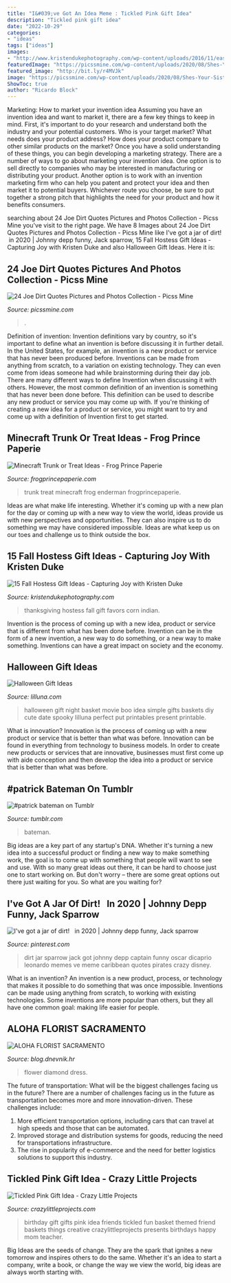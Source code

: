 ```yaml
---
title: "I&#039;ve Got An Idea Meme : Tickled Pink Gift Idea"
description: "Tickled pink gift idea"
date: "2022-10-29"
categories:
- "ideas"
tags: ["ideas"]
images:
- "http://www.kristendukephotography.com/wp-content/uploads/2016/11/easy-Indian-corn-Thanksgiving-favors.png"
featuredImage: "https://picssmine.com/wp-content/uploads/2020/08/Shes-Your-Sister-Dude-Joe-Dirt-Quotes.jpg"
featured_image: "http://bit.ly/r4MVJk"
image: "https://picssmine.com/wp-content/uploads/2020/08/Shes-Your-Sister-Dude-Joe-Dirt-Quotes.jpg"
ShowToc: true
author: "Ricardo Block"
---
```



Marketing: How to market your invention idea
Assuming you have an invention idea and want to market it, there are a few key things to keep in mind. First, it's important to do your research and understand both the industry and your potential customers. Who is your target market? What needs does your product address? How does your product compare to other similar products on the market? Once you have a solid understanding of these things, you can begin developing a marketing strategy.
There are a number of ways to go about marketing your invention idea. One option is to sell directly to companies who may be interested in manufacturing or distributing your product. Another option is to work with an invention marketing firm who can help you patent and protect your idea and then market it to potential buyers. Whichever route you choose, be sure to put together a strong pitch that highlights the need for your product and how it benefits consumers.

	

		
searching about 24 Joe Dirt Quotes Pictures and Photos Collection - Picss Mine you've visit to the right page. We have 8 Images about 24 Joe Dirt Quotes Pictures and Photos Collection - Picss Mine like I&#039;ve got a jar of dirt! ️ ️ in 2020 | Johnny depp funny, Jack sparrow, 15 Fall Hostess Gift Ideas - Capturing Joy with Kristen Duke and also Halloween Gift Ideas. Here it is:
		
    
## 24 Joe Dirt Quotes Pictures And Photos Collection - Picss Mine

<img loading=lazy src="https://picssmine.com/wp-content/uploads/2020/08/Shes-Your-Sister-Dude-Joe-Dirt-Quotes.jpg" onerror="this.onerror=null;this.src='https://tse1.mm.bing.net/th?id=OIP.3Kab69URPrB8HI54inOHigHaNL&amp;pid=15.1';" alt="24 Joe Dirt Quotes Pictures and Photos Collection - Picss Mine">

_Source: picssmine.com_

>. 

	

Definition of invention:
Invention definitions vary by country, so it's important to define what an invention is before discussing it in further detail. In the United States, for example, an invention is a new product or service that has never been produced before. Inventions can be made from anything from scratch, to a variation on existing technology. They can even come from ideas someone had while brainstorming during their day job.
There are many different ways to define Invention when discussing it with others. However, the most common definition of an invention is something that has never been done before. This definition can be used to describe any new product or service you may come up with. If you're thinking of creating a new idea for a product or service, you might want to try and come up with a definition of Invention first to get started.

    
## Minecraft Trunk Or Treat Ideas - Frog Prince Paperie

<img loading=lazy src="http://frogprincepaperie.com/wp-content/uploads/Minecraft-Trunk-or-Treat-Enderman.jpg" onerror="this.onerror=null;this.src='https://tse3.mm.bing.net/th?id=OIP.Qz_nzA78dMktAQoZKq5eiwHaLH&amp;pid=15.1';" alt="Minecraft Trunk or Treat Ideas - Frog Prince Paperie">

_Source: frogprincepaperie.com_

>trunk treat minecraft frog enderman frogprincepaperie. 

	

Ideas are what make life interesting. Whether it's coming up with a new plan for the day or coming up with a new way to view the world, ideas provide us with new perspectives and opportunities. They can also inspire us to do something we may have considered impossible. Ideas are what keep us on our toes and challenge us to think outside the box.

    
## 15 Fall Hostess Gift Ideas - Capturing Joy With Kristen Duke

<img loading=lazy src="http://www.kristendukephotography.com/wp-content/uploads/2016/11/easy-Indian-corn-Thanksgiving-favors.png" onerror="this.onerror=null;this.src='https://tse3.mm.bing.net/th?id=OIP.ARXTQwVxvvjCj-A71vxXQAHaLD&amp;pid=15.1';" alt="15 Fall Hostess Gift Ideas - Capturing Joy with Kristen Duke">

_Source: kristendukephotography.com_

>thanksgiving hostess fall gift favors corn indian. 

	

Invention is the process of coming up with a new idea, product or service that is different from what has been done before. Invention can be in the form of a new invention, a new way to do something, or a new way to make something. Inventions can have a great impact on society and the economy.

    
## Halloween Gift Ideas

<img loading=lazy src="https://lilluna.com/wp-content/uploads/2013/10/Adorable-Halloween-Movie-Night-Gift-perfect-for-date-night-lilluna.com-1.jpg" onerror="this.onerror=null;this.src='https://tse1.mm.bing.net/th?id=OIP.9ZKMclWCfvaVUSuY4QUsGgHaLH&amp;pid=15.1';" alt="Halloween Gift Ideas">

_Source: lilluna.com_

>halloween gift night basket movie boo idea simple gifts baskets diy cute date spooky lilluna perfect put printables present printable. 

	

What is innovation?
Innovation is the process of coming up with a new product or service that is better than what was before. Innovation can be found in everything from technology to business models. In order to create new products or services that are innovative, businesses must first come up with aide conception and then develop the idea into a product or service that is better than what was before.

    
## #patrick Bateman On Tumblr

<img loading=lazy src="https://64.media.tumblr.com/4f3016fb7e72d300adba1ef930079ca7/a3165606556a32a2-f0/s1280x1920/eb0cf92b7a43bd8840c403261ebf179a160d2526.jpg" onerror="this.onerror=null;this.src='https://tse1.mm.bing.net/th?id=OIP.vQWARY1-InLR1jjjXvnCvgHaHd&amp;pid=15.1';" alt="#patrick bateman on Tumblr">

_Source: tumblr.com_

>bateman. 

	

Big ideas are a key part of any startup's DNA. Whether it's turning a new idea into a successful product or finding a new way to make something work, the goal is to come up with something that people will want to see and use. With so many great ideas out there, it can be hard to choose just one to start working on. But don't worry – there are some great options out there just waiting for you. So what are you waiting for?

    
## I&#039;ve Got A Jar Of Dirt! ️ ️ In 2020 | Johnny Depp Funny, Jack Sparrow

<img loading=lazy src="https://i.pinimg.com/736x/1c/94/b3/1c94b38cb5191131fae9bc5cdb8981a0.jpg" onerror="this.onerror=null;this.src='https://tse2.mm.bing.net/th?id=OIP.h2lZQUjjL_ggfMC-CbpHxAHaJ7&amp;pid=15.1';" alt="I&#039;ve got a jar of dirt! ️ ️ in 2020 | Johnny depp funny, Jack sparrow">

_Source: pinterest.com_

>dirt jar sparrow jack got johnny depp captain funny oscar dicaprio leonardo memes ve meme caribbean quotes pirates crazy disney. 

	

What is an invention?
An invention is a new product, process, or technology that makes it possible to do something that was once impossible. Inventions can be made using anything from scratch, to working with existing technologies. Some inventions are more popular than others, but they all have one common goal: making life easier for people.

    
## ALOHA FLORIST SACRAMENTO

<img loading=lazy src="http://bit.ly/r4MVJk" onerror="this.onerror=null;this.src='https://tse1.mm.bing.net/th?id=OIP.VvdVlf0nPR-GOk8ZFaTKBgAAAA&amp;pid=15.1';" alt="ALOHA FLORIST SACRAMENTO">

_Source: blog.dnevnik.hr_

>flower diamond dress. 

	

The future of transportation: What will be the biggest challenges facing us in the future?
There are a number of challenges facing us in the future as transportation becomes more and more innovation-driven. These challenges include: 
1) More efficient transportation options, including cars that can travel at high speeds and those that can be automated.
2) Improved storage and distribution systems for goods, reducing the need for transportations infrastructure. 
3) The rise in popularity of e-commerce and the need for better logistics solutions to support this industry.

    
## Tickled Pink Gift Idea - Crazy Little Projects

<img loading=lazy src="http://crazylittleprojects.com/wp-content/uploads/2016/01/Tickledpinkbirthdayimage.jpg" onerror="this.onerror=null;this.src='https://tse1.mm.bing.net/th?id=OIP.MYbIVS7r5YU5HmJ6sebpugHaLE&amp;pid=15.1';" alt="Tickled Pink Gift Idea - Crazy Little Projects">

_Source: crazylittleprojects.com_

>birthday gift gifts pink idea friends tickled fun basket themed friend baskets things creative crazylittleprojects presents birthdays happy mom teacher. 

	

Big Ideas are the seeds of change. They are the spark that ignites a new tomorrow and inspires others to do the same. Whether it's an idea to start a company, write a book, or change the way we view the world, big ideas are always worth starting with.

